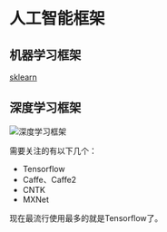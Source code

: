 # 人工智能框架

## 机器学习框架

[sklearn](https://scikit-learn.org/stable/)

## 深度学习框架

![深度学习框架](https://raw.githubusercontent.com/zhusheng/blog/master/ml/05.png)

需要关注的有以下几个：

- Tensorflow
- Caffe、Caffe2
- CNTK
- MXNet

现在最流行使用最多的就是Tensorflow了。

